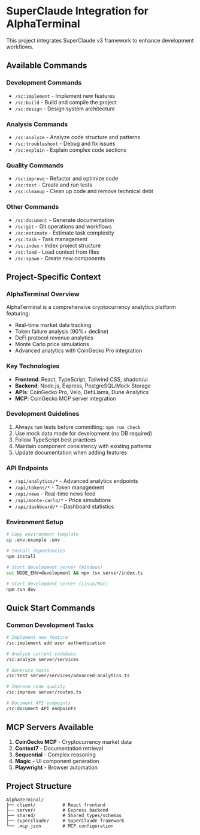 # SuperClaude Integration for AlphaTerminal

This project integrates SuperClaude v3 framework to enhance development workflows.

## Available Commands

### Development Commands
- `/sc:implement` - Implement new features
- `/sc:build` - Build and compile the project
- `/sc:design` - Design system architecture

### Analysis Commands
- `/sc:analyze` - Analyze code structure and patterns
- `/sc:troubleshoot` - Debug and fix issues
- `/sc:explain` - Explain complex code sections

### Quality Commands
- `/sc:improve` - Refactor and optimize code
- `/sc:test` - Create and run tests
- `/sc:cleanup` - Clean up code and remove technical debt

### Other Commands
- `/sc:document` - Generate documentation
- `/sc:git` - Git operations and workflows
- `/sc:estimate` - Estimate task complexity
- `/sc:task` - Task management
- `/sc:index` - Index project structure
- `/sc:load` - Load context from files
- `/sc:spawn` - Create new components

## Project-Specific Context

### AlphaTerminal Overview
AlphaTerminal is a comprehensive cryptocurrency analytics platform featuring:
- Real-time market data tracking
- Token failure analysis (90%+ decline)
- DeFi protocol revenue analytics
- Monte Carlo price simulations
- Advanced analytics with CoinGecko Pro integration

### Key Technologies
- **Frontend**: React, TypeScript, Tailwind CSS, shadcn/ui
- **Backend**: Node.js, Express, PostgreSQL/Mock Storage
- **APIs**: CoinGecko Pro, Velo, DefiLlama, Dune Analytics
- **MCP**: CoinGecko MCP server integration

### Development Guidelines
1. Always run tests before committing: `npm run check`
2. Use mock data mode for development (no DB required)
3. Follow TypeScript best practices
4. Maintain component consistency with existing patterns
5. Update documentation when adding features

### API Endpoints
- `/api/analytics/*` - Advanced analytics endpoints
- `/api/tokens/*` - Token management
- `/api/news` - Real-time news feed
- `/api/monte-carlo/*` - Price simulations
- `/api/dashboard/*` - Dashboard statistics

### Environment Setup
```bash
# Copy environment template
cp .env.example .env

# Install dependencies
npm install

# Start development server (Windows)
set NODE_ENV=development && npx tsx server/index.ts

# Start development server (Linux/Mac)
npm run dev
```

## Quick Start Commands

### Common Development Tasks
```bash
# Implement new feature
/sc:implement add user authentication

# Analyze current codebase
/sc:analyze server/services

# Generate tests
/sc:test server/services/advanced-analytics.ts

# Improve code quality
/sc:improve server/routes.ts

# Document API endpoints
/sc:document API endpoints
```

## MCP Servers Available
1. **CoinGecko MCP** - Cryptocurrency market data
2. **Context7** - Documentation retrieval
3. **Sequential** - Complex reasoning
4. **Magic** - UI component generation
5. **Playwright** - Browser automation

## Project Structure
```
AlphaTerminal/
├── client/          # React frontend
├── server/          # Express backend
├── shared/          # Shared types/schemas
├── superclaude/     # SuperClaude framework
└── .mcp.json        # MCP configuration
```